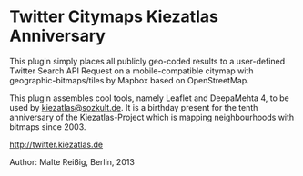 
# Twitter Citymaps Kiezatlas Anniversary

This plugin simply places all publicly geo-coded results to a user-defined Twitter Search API Request on a mobile-compatible citymap with geographic-bitmaps/tiles by Mapbox based on OpenStreetMap.

This plugin assembles cool tools, namely Leaflet and DeepaMehta 4, to be used by kiezatlas@sozkult.de. It is a birthday present for the tenth anniversary of the Kiezatlas-Project which is mapping neighbourhoods with bitmaps since 2003.

http://twitter.kiezatlas.de

Author: Malte Reißig, Berlin, 2013

